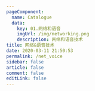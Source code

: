 ```yaml
---
pageComponent: 
  name: Catalogue
  data: 
    key: 01.网络和语音
    imgUrl: /img/networking.png
    description: 网络和语音技术
title: 网络&语音技术
date: 2020-03-11 21:50:53
permalink: /net_voice
sidebar: false
article: false
comment: false
editLink: false
---
```


